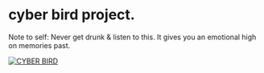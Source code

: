 # cyber bird project.

<p>Note to self: Never get drunk & listen to this. It gives you an emotional high on memories past.</p>

[![CYBER BIRD](https://images.genius.com/0e0e5fb1292b4a8ff6504d2164741625.600x600x1.png)](https://youtu.be/79w0T1jmgoQ "CYBER BIRD")


